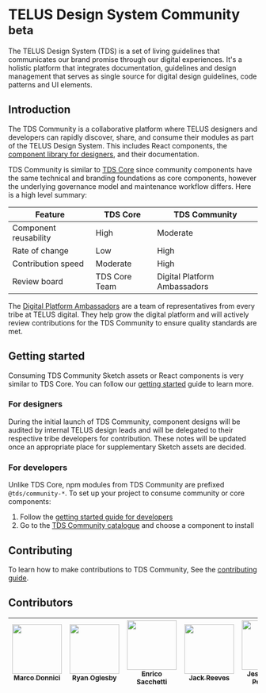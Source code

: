 # TELUS Design System Community <sup>beta</sup>

The TELUS Design System (TDS) is a set of living guidelines that communicates our brand promise through our digital experiences.
It's a holistic platform that integrates documentation, guidelines and design management that serves as single source for
digital design guidelines, code patterns and UI elements.

## Introduction

The TDS Community is a collaborative platform where TELUS designers and developers can rapidly discover, share, and consume
their modules as part of the TELUS Design System. This includes React components, the [component library for designers](https://tds.telus.com/getting-started/designers.html), and their documentation.

TDS Community is similar to [TDS Core](https://github.com/telus/tds-core) since community components
have the same technical and branding foundations as core components, however the underlying governance model and
maintenance workflow differs. Here is a high level summary:

| Feature               | TDS Core      | TDS Community                |
| --------------------- | ------------- | ---------------------------- |
| Component reusability | High          | Moderate                     |
| Rate of change        | Low           | High                         |
| Contribution speed    | Moderate      | High                         |
| Review board          | TDS Core Team | Digital Platform Ambassadors |

The [Digital Platform Ambassadors](https://github.com/orgs/telus/teams/digital-platform-ambassadors) are a team
of representatives from every tribe at TELUS digital. They help grow the digital platform and will actively
review contributions for the TDS Community to ensure quality standards are met.

## Getting started

Consuming TDS Community Sketch assets or React components is very similar to TDS Core. You can follow our
[getting started](https://tds.telus.com/getting-started/getting-started.html) guide to learn more.

### For designers

During the initial launch of TDS Community, component designs will be audited by internal TELUS design
leads and will be delegated to their respective tribe developers for contribution. These notes will be updated
once an appropriate place for supplementary Sketch assets are decided.

### For developers

Unlike TDS Core, npm modules from TDS Community are prefixed `@tds/community-*`. To set up your project
to consume community or core components:

1.  Follow the [getting started guide for developers](https://tds.telus.com/getting-started/developers.html)
2.  Go to the [TDS Community catalogue](https://tds.telus.com/community/index.html) and choose a component to install

## Contributing

To learn how to make contributions to TDS Community, See the [contributing guide](./.github/CONTRIBUTING.md).

## Contributors

<!-- ALL-CONTRIBUTORS-LIST:START - Do not remove or modify this section -->
<!-- prettier-ignore -->
| [<img src="https://avatars0.githubusercontent.com/u/10531523?v=4" width="100px;"/><br /><sub><b>Marco Donnici</b></sub>](https://github.com/marcod1419)<br />[](#tds-marcod1419 "") | [<img src="https://avatars0.githubusercontent.com/u/1375942?v=4" width="100px;"/><br /><sub><b>Ryan Oglesby</b></sub>](http://ryanogles.by)<br />[](#tds-ryanoglesby08 "") | [<img src="https://avatars0.githubusercontent.com/u/12798751?v=4" width="100px;"/><br /><sub><b>Enrico Sacchetti</b></sub>](http://theetrain.ca)<br />[](#tds-theetrain "") | [<img src="https://avatars1.githubusercontent.com/u/9420407?v=4" width="100px;"/><br /><sub><b>Jack Reeves</b></sub>](https://github.com/jackreeves)<br />[](#tds-jackreeves "") | [<img src="https://avatars1.githubusercontent.com/u/5464587?v=4" width="100px;"/><br /><sub><b>Jesse David Peterson</b></sub>](http://www.jes.dav.pet)<br />[](#tds-jesdavpet "") |
| :---: | :---: | :---: | :---: | :---: |
<!-- ALL-CONTRIBUTORS-LIST:END -->
